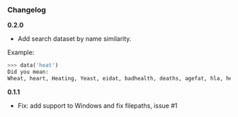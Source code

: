 ### Changelog

**0.2.0**

- Add search dataset by name similarity.

Example:

```python
>>> data('heat')
Did you mean:
Wheat, heart, Heating, Yeast, eidat, badhealth, deaths, agefat, hla, heptathlon, azt
```

**0.1.1**

- Fix: add support to Windows and fix filepaths, issue #1
